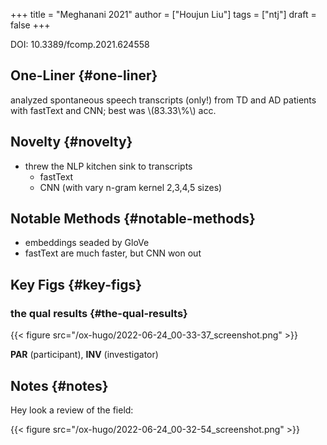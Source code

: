 +++
title = "Meghanani 2021"
author = ["Houjun Liu"]
tags = ["ntj"]
draft = false
+++

DOI: 10.3389/fcomp.2021.624558


## One-Liner {#one-liner}

analyzed spontaneous speech transcripts (only!) from TD and AD patients with fastText and CNN; best was \\(83.33\\%\\) acc.


## Novelty {#novelty}

-   threw the NLP kitchen sink to transcripts
    -   fastText
    -   CNN (with vary n-gram kernel 2,3,4,5 sizes)


## Notable Methods {#notable-methods}

-   embeddings seaded by GloVe
-   fastText are much faster, but CNN won out


## Key Figs {#key-figs}


### the qual results {#the-qual-results}

{{< figure src="/ox-hugo/2022-06-24_00-33-37_screenshot.png" >}}

****PAR**** (participant), ****INV**** (investigator)


## Notes {#notes}

Hey look a review of the field:

{{< figure src="/ox-hugo/2022-06-24_00-32-54_screenshot.png" >}}